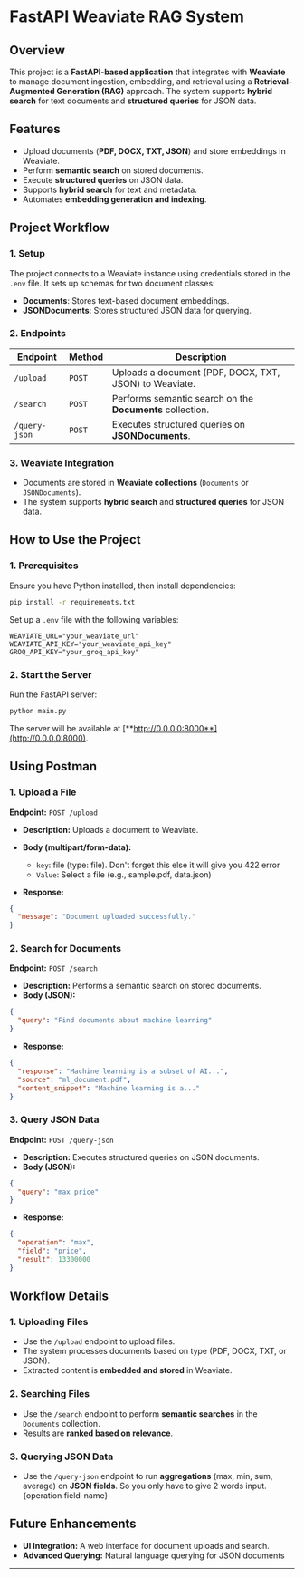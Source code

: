 # FastAPI Weaviate RAG System

## Overview

This project is a **FastAPI-based application** that integrates with **Weaviate** to manage document ingestion, embedding, and retrieval using a **Retrieval-Augmented Generation (RAG)** approach. The system supports **hybrid search** for text documents and **structured queries** for JSON data.

## Features

- Upload documents (**PDF, DOCX, TXT, JSON**) and store embeddings in Weaviate.
- Perform **semantic search** on stored documents.
- Execute **structured queries** on JSON data.
- Supports **hybrid search** for text and metadata.
- Automates **embedding generation and indexing**.

## Project Workflow

### 1. **Setup**

The project connects to a Weaviate instance using credentials stored in the `.env` file. It sets up schemas for two document classes:

- **Documents**: Stores text-based document embeddings.
- **JSONDocuments**: Stores structured JSON data for querying.

### 2. **Endpoints**

| Endpoint      | Method | Description                                               |
| ------------- | ------ | --------------------------------------------------------- |
| `/upload`     | `POST` | Uploads a document (PDF, DOCX, TXT, JSON) to Weaviate.    |
| `/search`     | `POST` | Performs semantic search on the **Documents** collection. |
| `/query-json` | `POST` | Executes structured queries on **JSONDocuments**.         |

### 3. **Weaviate Integration**

- Documents are stored in **Weaviate collections** (`Documents` or `JSONDocuments`).
- The system supports **hybrid search** and **structured queries** for JSON data.

## How to Use the Project

### 1. **Prerequisites**

Ensure you have Python installed, then install dependencies:

```bash
pip install -r requirements.txt
```

Set up a `.env` file with the following variables:

```
WEAVIATE_URL="your_weaviate_url"
WEAVIATE_API_KEY="your_weaviate_api_key"
GROQ_API_KEY="your_groq_api_key"
```

### 2. **Start the Server**

Run the FastAPI server:

```bash
python main.py
```

The server will be available at [**http://0.0.0.0:8000**](http://0.0.0.0:8000).

## Using Postman

### **1. Upload a File**

**Endpoint:** `POST /upload`

- **Description:** Uploads a document to Weaviate.
- **Body (multipart/form-data):**
  - `key`: file (type: file). Don't forget this else it will give you 422 error
  - `Value`: Select a file (e.g., sample.pdf, data.json)

- **Response:**

```json
{
  "message": "Document uploaded successfully."
}
```

### **2. Search for Documents**

**Endpoint:** `POST /search`

- **Description:** Performs a semantic search on stored documents.
- **Body (JSON):**

```json
{
  "query": "Find documents about machine learning"
}
```

- **Response:**

```json
{
  "response": "Machine learning is a subset of AI...",
  "source": "ml_document.pdf",
  "content_snippet": "Machine learning is a..."
}
```

### **3. Query JSON Data**

**Endpoint:** `POST /query-json`

- **Description:** Executes structured queries on JSON documents.
- **Body (JSON):**

```json
{
  "query": "max price"
}
```

- **Response:**

```json
{
  "operation": "max",
  "field": "price",
  "result": 13300000
}
```

## Workflow Details

### **1. Uploading Files**

- Use the `/upload` endpoint to upload files.
- The system processes documents based on type (PDF, DOCX, TXT, or JSON).
- Extracted content is **embedded and stored** in Weaviate.

### **2. Searching Files**

- Use the `/search` endpoint to perform **semantic searches** in the `Documents` collection.
- Results are **ranked based on relevance**.

### **3. Querying JSON Data**

- Use the `/query-json` endpoint to run **aggregations** (max, min, sum, average) on **JSON fields**. So you only have to give 2 words input. {operation field-name}


## Future Enhancements

- **UI Integration:** A web interface for document uploads and search.
- **Advanced Querying:** Natural language querying for JSON documents
---